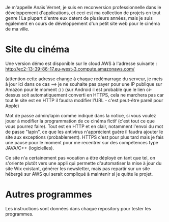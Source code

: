 Je m'appelle Anaïs Vernet, je suis en reconversion professionnelle dans le développement d'applications, et ceci est ma collection de projets en tout genre !
La plupart d'entre eux datent de plusieurs années, mais je suis également en cours de développement d'un petit site web pour le cinéma de ma ville.

# Site du cinéma

Une version démo est disponible sur le cloud AWS à l'adresse suivante :
http://ec2-13-39-86-17.eu-west-3.compute.amazonaws.com/

(attention cette adresse change à chaque redémarrage du serveur, je mets à jour ici dans ce cas ==> je ne souhaite pas payer pour une IP publique sur Amazon pour le moment :) )
(sur Android il est probable que le lien ci-dessus soit automatiquement converti en HTTPS, cela ne marchera pas car tout le site est en HTTP il faudra modifier l'URL - c'est peut-être pareil pour Apple)

Mot de passe admin/lapin comme indiqué dans la notice, si vous voulez jouer à modifier la programmation de ce cinéma fictif (c'est tout ce que vous pourrez faire).
Tout est en HTTP et en clair, notamment l'envoi du mot de passe "lapin", ce que les antivirus n'apprécient guère il faudra ajouter le site aux exceptions (probablement).
HTTPS c'est pour plus tard mais je fais une pause pour le moment pour me recentrer sur des compétences type JAVA/C++ (logicielles).

Ce site n'a certainement pas vocation a être déployé en tant que tel, on s'oriente plutôt vers une appli qui permette d'automatiser la mise à jour du site Wix existant, générer les newsletter, mais pas repartir sur un site hébergé sur AWS qui serait compliqué à maintenir si je quitte le projet.

# Autres programmes

Les instructions sont données dans chaque repository pour tester les programmes.

<!---
siana-blue/siana-blue is a ✨ special ✨ repository because its `README.md` (this file) appears on your GitHub profile.
You can click the Preview link to take a look at your changes.
--->
